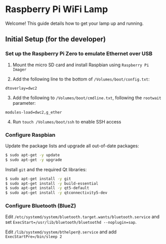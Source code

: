 # Raspberry Pi WiFi Lamp

Welcome! This guide details how to get your lamp up and running.

## Initial Setup (for the developer)

### Set up the Raspberry Pi Zero to emulate Ethernet over USB

1. Mount the micro SD card and install Raspbian using `Raspberry Pi Imager`

2. Add the following line to the bottom of `/Volumes/boot/config.txt`:

```
dtoverlay=dwc2
```

3. Add the following to `/Volumes/boot/cmdline.txt`, following the `rootwait`
parameter:

```
modules-load=dwc2,g_ether
```

4. Run `touch /Volumes/boot/ssh` to enable SSH access

### Configure Raspbian

Update the package lists and upgrade all out-of-date packages:

```bash
$ sudo apt-get -y update
$ sudo apt-get -y upgrade
```

Install `git` and the required Qt libraries:

```bash
$ sudo apt-get install -y git
$ sudo apt-get install -y build-essential
$ sudo apt-get install -y qt5-default
$ sudo apt-get install -y qtconnectivity5-dev
```

### Configure Bluetooth (BlueZ)

Edit `/etc/systemd/system/bluetooth.target.wants/bluetooth.service` and set
`ExecStart=/usr/lib/bluetooth/bluetoothd --noplugin=sap`.

Edit `/lib/systemd/system/bthelper@.service` and add `ExecStartPre=/bin/sleep 2`
